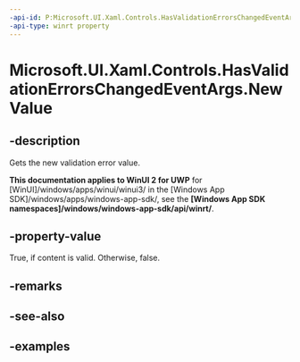 ```yaml
---
-api-id: P:Microsoft.UI.Xaml.Controls.HasValidationErrorsChangedEventArgs.NewValue
-api-type: winrt property
---
```


# Microsoft.UI.Xaml.Controls.HasValidationErrorsChangedEventArgs.NewValue

<!--
public bool NewValue { get; }
-->

## -description

Gets the new validation error value.

**This documentation applies to WinUI 2 for UWP** for [WinUI]/windows/apps/winui/winui3/ in the [Windows App SDK]/windows/apps/windows-app-sdk/, see the **[Windows App SDK namespaces]/windows/windows-app-sdk/api/winrt/**.

## -property-value

True, if content is valid. Otherwise, false.

## -remarks

## -see-also

## -examples
